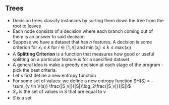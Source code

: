 ## Trees

- Decision trees classify instances by sorting them down the tree from the root to leaves
- Each node consists of a decision where each branch coming out of them is an answer to said decision
- Suppose we have a dataset that has $n$ features. A decision is some criterion for $x_i \leq k$ for $i \in [1, n]$ and $\min(x_i) \le k \le \max(x_i)$
- A **Splitting Criterion** is a function that measures how good or useful splitting on a particular feature is for a specified dataset
- A general idea is make a greedy decision at each stage of the program - pick the best criteria.
- Let's first define a new entropy function
- For some set of values: we define a new entropy function $H(S) = -\sum_{v \in V(s)} \frac{|S_v|}{|S|}\log_2\frac{|S_v|}{|S|}$
- $S_v$ is the set of values in S that are equal to v
- $S$ is a set